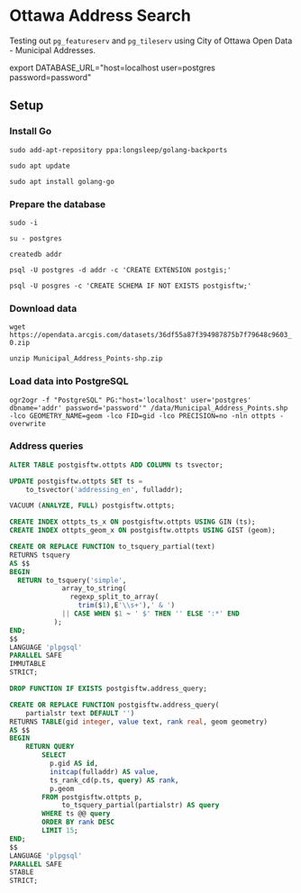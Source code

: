 # Ottawa Address Search

Testing out `pg_featureserv` and `pg_tileserv` using City of Ottawa Open Data - Municipal Addresses.

export DATABASE_URL="host=localhost user=postgres password=password"

## Setup

### Install Go

`sudo add-apt-repository ppa:longsleep/golang-backports`

`sudo apt update`

`sudo apt install golang-go`

### Prepare the database

`sudo -i`

`su - postgres`

`createdb addr`

`psql -U postgres -d addr -c 'CREATE EXTENSION postgis;'`

`psql -U posgres -c 'CREATE SCHEMA IF NOT EXISTS postgisftw;'`

### Download data

`wget https://opendata.arcgis.com/datasets/36df55a87f394987875b7f79648c9603_0.zip`

`unzip Municipal_Address_Points-shp.zip`

### Load data into PostgreSQL

`ogr2ogr -f "PostgreSQL" PG:"host='localhost' user='postgres' dbname='addr' password='password'" /data/Municipal_Address_Points.shp -lco GEOMETRY_NAME=geom -lco FID=gid -lco PRECISION=no -nln ottpts -overwrite`

### Address queries

```sql
ALTER TABLE postgisftw.ottpts ADD COLUMN ts tsvector;

UPDATE postgisftw.ottpts SET ts = 
    to_tsvector('addressing_en', fulladdr);

VACUUM (ANALYZE, FULL) postgisftw.ottpts;

CREATE INDEX ottpts_ts_x ON postgisftw.ottpts USING GIN (ts);
CREATE INDEX ottpts_geom_x ON postgisftw.ottpts USING GIST (geom);
```

``` sql
CREATE OR REPLACE FUNCTION to_tsquery_partial(text)
RETURNS tsquery 
AS $$
BEGIN
  RETURN to_tsquery('simple',
             array_to_string(
               regexp_split_to_array(
                 trim($1),E'\\s+'),' & ') 
             || CASE WHEN $1 ~ ' $' THEN '' ELSE ':*' END
           );
END;
$$ 
LANGUAGE 'plpgsql'
PARALLEL SAFE
IMMUTABLE
STRICT;
```

```sql
DROP FUNCTION IF EXISTS postgisftw.address_query;

CREATE OR REPLACE FUNCTION postgisftw.address_query(
    partialstr text DEFAULT '')
RETURNS TABLE(gid integer, value text, rank real, geom geometry)
AS $$
BEGIN
    RETURN QUERY
        SELECT
          p.gid AS id,
          initcap(fulladdr) AS value,
          ts_rank_cd(p.ts, query) AS rank,
          p.geom
        FROM postgisftw.ottpts p,
             to_tsquery_partial(partialstr) AS query
        WHERE ts @@ query
        ORDER BY rank DESC
        LIMIT 15;
END;
$$
LANGUAGE 'plpgsql'
PARALLEL SAFE
STABLE
STRICT;
```